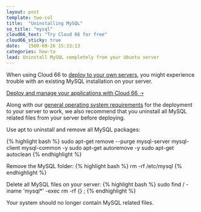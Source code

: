 ```yaml
---
layout: post
template: two-col
title:  "Uninstalling MySQL"
so_title: "mysql"
cloud66_text: "Try Cloud 66 for free"
cloud66_sticky: true
date:   1560-09-26 15:33:13
categories: how-to
lead: Uninstall MySQL completely from your Ubuntu server
---
```


When using Cloud 66 to [deploy to your own servers](/getting-started/standalone-servers.html), you might experience trouble with an existing MySQL installation on your server.

<p>
<a target="_blank" rel="nofollow" class="button-home" href="http://www.cloud66.com/?utm_source=help&utm_medium=web&utm_campaign=help-page">Deploy and manage your applications with Cloud 66 &#10141;</a>
</p>

Along with our [general operating system requirements](/stacks/operating-system-information.html) for the deployment to your server to work, we also recommend that you uninstall all MySQL related files from your server before deploying.

Use apt to uninstall and remove all MySQL packages:

{% highlight bash %}
sudo apt-get remove --purge mysql-server mysql-client mysql-common -y
sudo apt-get autoremove -y
sudo apt-get autoclean
{% endhighlight %}

Remove the MySQL folder:
{% highlight bash %}
rm -rf /etc/mysql
{% endhighlight %}

Delete all MySQL files on your server:
{% highlight bash %}
sudo find / -iname 'mysql*' -exec rm -rf {} \;
{% endhighlight %}

Your system should no longer contain MySQL related files.
